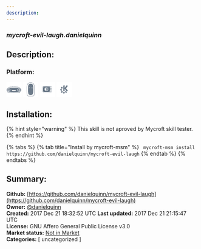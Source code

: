 ```yaml
---
description: 
---
```


### _mycroft-evil-laugh.danielquinn_  
## Description:  
  
  
### Platform:  
 ![Mark I](../.gitbook/assets/mark-1-icon.png)  ![Mark II](../.gitbook/assets/mark-2-icon.png)  ![Picroft](../.gitbook/assets/picroft-icon.png)  ![plasmoid](../.gitbook/assets/kde.png)   
## Installation:  
{% hint style="warning" %}
This skill is not aproved by Mycroft skill tester.
{% endhint %}
    
{% tabs %}
{% tab title="Install by mycroft-msm" %}
``` mycroft-msm install https://github.com/danielquinn/mycroft-evil-laugh```
{% endtab %}
  {% endtabs %}
    
## Summary:  
**Github:** [https://github.com/danielquinn/mycroft-evil-laugh](https://github.com/danielquinn/mycroft-evil-laugh)  
**Owner:** [@danielquinn](https://github.com/danielquinn)  
**Created:** 2017 Dec 21 18:32:52 UTC  **Last updated:** 2017 Dec 21 21:15:47 UTC  
**License:** GNU Affero General Public License v3.0  
**Market status:** [Not in Market](https://market.mycroft.ai/skill/)  
**Categories:** [ uncategorized ]   
